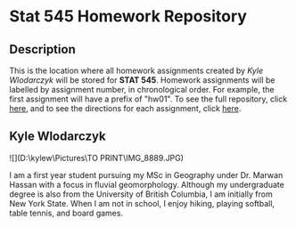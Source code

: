 # Stat 545 Homework Repository

## Description

This is the location where all homework assignments created by *Kyle Wlodarczyk* will be stored for **STAT 545**. Homework assignments will be labelled by assignment number, in chronological order. For example, the first assignment will have a prefix of "hw01". To see the full repository, click [here](https://github.com/STAT545-UBC-hw-2019-20/stat545-hw-kgwkyle), and to see the directions for each assignment, click [here](https://stat545.stat.ubc.ca/evaluation/assignments/).

## Kyle Wlodarczyk

![](D:\kylew\Pictures\TO PRINT\IMG_8889.JPG)

I am a first year student pursuing my MSc in Geography under Dr. Marwan Hassan with a focus in fluvial geomorphology. Although my undergraduate degree is also from the University of British Columbia, I am initially from New York State. When I am not in school, I enjoy hiking, playing softball, table tennis, and board games. 





